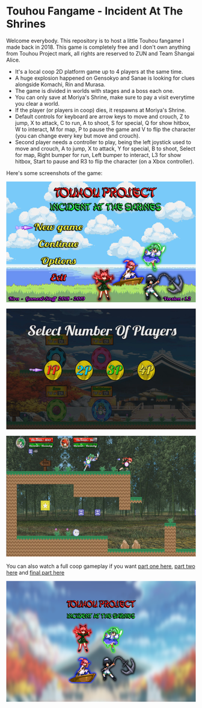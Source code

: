 # Touhou Fangame - Incident At The Shrines
Welcome everybody. This repository is to host a little Touhou fangame I made back in 2018. This game is completely free and I don't own anything from Touhou Project mark, all rights are reserved to ZUN and Team Shangai Alice.
- It's a local coop 2D platform game up to 4 players at the same time. 
- A huge explosion happened on Gensokyo and Sanae is looking for clues alongside Komachi, Rin and Murasa. 
- The game is divided in worlds with stages and a boss each one.
- You can only save at Moriya's Shrine, make sure to pay a visit everytime you clear a world.
- If the player (or players in coop) dies, it respawns at Moriya's Shrine.
- Default controls for keyboard are arrow keys to move and crouch, Z to jump, X to attack, C to run, A to shoot, S for special, Q for show hitbox, W to interact, M for map, P to pause the game and V to flip the character (you can change every key but move and crouch).
- Second player needs a controller to play, being the left joystick used to move and crouch, A to jump, X to attack, Y for special, B to shoot, Select for map, Right bumper for run, Left bumper to interact, L3 for show hitbox, Start to pause and R3 to flip the character (on a Xbox controller).

Here's some screenshots of the game:
<p align="center"> <img src="./images/00_MainMenu.png" width="640" height="320"> </p>
<p align="center"> <img src="./images/01_Gameplay.png" width="640" height="320"> </p>
<p align="center"> <img src="./images/02_Gameplay.png" width="640" height="320"> </p>

You can also watch a full coop gameplay if you want [part one here](https://youtu.be/erMKwnB7c74), [part two here](https://youtu.be/zleH54sjBHg) and [final part here](https://youtu.be/vUTnNB2UKM8)
<p align="center"> <img src="./images/03_Logo.png" width="640" height="320"> </p>
